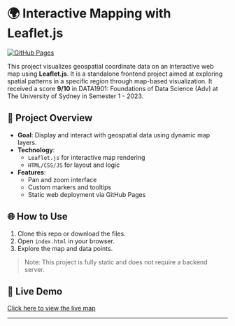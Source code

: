 # 🌍 Interactive Mapping with Leaflet.js

[![GitHub Pages](https://img.shields.io/badge/View%20Live-Demo-green?style=flat-square&logo=github)](https://maiminhhh.github.io/maiminhhh/data1901)

This project visualizes geospatial coordinate data on an interactive web map using **Leaflet.js**. It is a standalone frontend project aimed at exploring spatial patterns in a specific region through map-based visualization. It received a score **9/10** in DATA1901: Foundations of Data Science (Adv) at The University of Sydney in Semester 1 - 2023.

## 📌 Project Overview
- **Goal**: Display and interact with geospatial data using dynamic map layers.
- **Technology**:
  - `Leaflet.js` for interactive map rendering
  - `HTML/CSS/JS` for layout and logic
- **Features**:
  - Pan and zoom interface
  - Custom markers and tooltips
  - Static web deployment via GitHub Pages


## 🌐 How to Use
1. Clone this repo or download the files.
2. Open `index.html` in your browser.
3. Explore the map and data points.

> Note: This project is fully static and does not require a backend server.

## 🔗 Live Demo
[Click here to view the live map](https://maiminhhh.github.io/maiminhhh/data1901)

---
